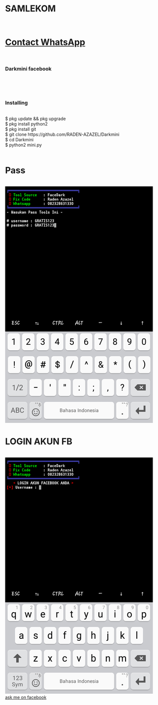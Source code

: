 
# SAMLEKOM
<br><h1><a href="https://wa.me/6282328631330?text=Hello%20">Contact WhatsApp </a></h1><br><h3> Darkmini facebook</h3><br>
<br><br>
<h3>Installing</h3><br>
$ pkg update && pkg upgrade<br>
$ pkg install python2<br>
$ pkg install git<br>
$ git clone https://github.com/RADEN-AZAZEL/Darkmini<br>
$ cd Darkmini<br>
$ python2 mini.py<br><br>
<h1>Pass</h1><br>
<img src="https://github.com/RADEN-AZAZEL/Darkmini/blob/master/Pass-1.png"/>
<br><h1>LOGIN AKUN FB</h1><br>
<img src="https://github.com/RADEN-AZAZEL/Darkmini/blob/master/Login.png"/>
<a href ="https://www.facebook.com/ifthy.farikha">ask me on facebook</a>
 
